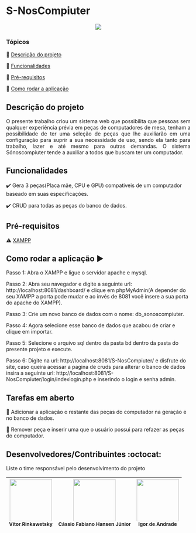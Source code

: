 # S-NosCompiuter

<p align="center">
   <img src="http://img.shields.io/static/v1?label=STATUS&message=EM%20DESENVOLVIMENTO&color=RED&style=for-the-badge"/>
</p>

### Tópicos 

:small_blue_diamond: [Descrição do projeto](#descrição-do-projeto)

:small_blue_diamond: [Funcionalidades](#funcionalidades)

:small_blue_diamond: [Pré-requisitos](#pré-requisitos)

:small_blue_diamond: [Como rodar a aplicação](#como-rodar-a-aplicação-arrow_forward)

## Descrição do projeto 

<p align="justify">
  O presente trabalho criou um sistema web que possibilita que pessoas sem qualquer experiência prévia em peças de computadores de mesa, tenham a possibilidade de ter uma seleção de peças que lhe auxiliarão em uma configuração para suprir a sua necessidade de uso, sendo ela tanto para trabalho, lazer e até mesmo para outras demandas. O sistema Sónoscompiuter tende a auxiliar a todos que buscam ter um computador. 
</p>

## Funcionalidades

:heavy_check_mark: Gera 3 peças(Placa mãe, CPU e GPU) compativeis de um computador baseado em suas especificações. 

:heavy_check_mark: CRUD para todas as peças do banco de dados.

## Pré-requisitos

:warning: [XAMPP](https://www.apachefriends.org/pt_br/index.html)

## Como rodar a aplicação :arrow_forward:

Passo 1: Abra o XAMPP e ligue o servidor apache e mysql.

Passo 2: Abra seu navegador e digite a seguinte url: http://localhost:8081/dashboard/ e clique em phpMyAdmin(A depender do seu XAMPP a porta pode mudar e ao invés de 8081 você insere a sua porta do apache do XAMPP).

Passo 3: Crie um novo banco de dados com o nome: db_sonoscompiuter.

Passo 4: Agora selecione esse banco de dados que acabou de criar e clique em importar.

Passo 5: Selecione o arquivo sql dentro da pasta bd dentro da pasta do presente projeto e execute.

Passo 6: Digite na url: http://localhost:8081/S-NosCompiuter/ e disfrute do site, caso queira acessar a pagina de cruds para alterar o banco de dados insira a seguinte url: http://localhost:8081/S-NosCompiuter/login/indexlogin.php e inserindo o login e senha admin.

## Tarefas em aberto

:memo: Adicionar a aplicação o restante das peças do computador na geração e no banco de dados.

:memo: Remover peça e inserir uma que o usuário possui para refazer as peças do computador.

## Desenvolvedores/Contribuintes :octocat:

Liste o time responsável pelo desenvolvimento do projeto

| [<img src="https://avatars.githubusercontent.com/u/88173262?v=4" width=115><br><sub>Vitor Rinkawetsky</sub>](https://github.com/VitorRinkawetsky) |  [<img src="https://avatars.githubusercontent.com/u/116108735?v=4" width=115><br><sub>Cássio Fabiano Hansen Júnior</sub>](https://github.com/MamedsonPereira) |  [<img src="https://avatars.githubusercontent.com/u/116108662?v=4" width=115><br><sub>Igor de Andrade</sub>](https://github.com/igordeandrade1) |
| :---: | :---: | :---: 

